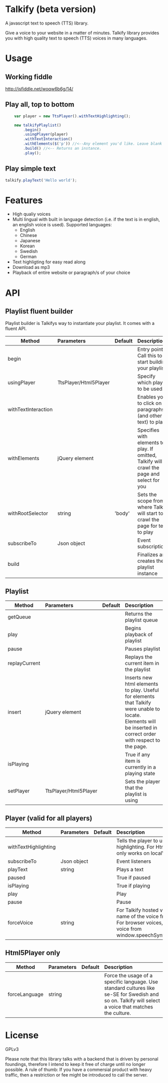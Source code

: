 # Talkify (beta version)
A javascript text to speech (TTS) library.

Give a voice to your website in a matter of minutes. Talkify library provides you with high quality text to speech (TTS) voices in many languages.

# Usage

## Working fiddle
http://jsfiddle.net/woqw6b6g/14/

## Play all, top to bottom
```javascript		
    var player = new TtsPlayer().withTextHighlighting();

    new talkifyPlaylist()
        .begin()
        .usingPlayer(player)
        .withTextInteraction()
        .withElements($('p')) //<--Any element you'd like. Leave blank to let Talkify make a good guess
        .build() //<-- Returns an instance.
        .play();
```

## Play simple text

```javascript
talkify.playText('Hello world');
```

# Features

- High qualiy voices
- Multi lingual with built in language detection (i.e. if the text is in english, an english voice is used). Supported languages:
  - English
  - Chinese
  - Japanese
  - Korean
  - Swedish
  - German
- Text highligting for easy read along
- Download as mp3
- Playback of entire website or paragraph/s of your choice

# API
## Playlist fluent builder
Playlist builder is Talkifys way to instantiate your playlist. It comes with a fluent API.	

| Method   | Parameters | Default |      Description      |  Mandatory |
|----------|:------ |:------|:-------------|------:|
| begin |  | |  Entry point. Call this to start building your playlist | Yes |
| usingPlayer | TtsPlayer/Html5Player  | |   Specify which player to be used. |   Yes |
| withTextInteraction | | | Enables you to click on paragraphs (and other text) to play |    No |
| withElements | jQuery element | | Specifies with elements to play. If omitted, Talkify will crawl the page and select for you |    No |
| withRootSelector | string | 'body' | Sets the scope from where Talkify will start to crawl the page for text to play |    No |
| subscribeTo | Json object | | Event subscriptions |    No |
| build | | | Finalizes and creates the playlist instance |    Yes |

## Playlist

| Method   | Parameters | Default |      Description      |
|----------|:------ |:------|:-------------|
| getQueue | | | Returns the playlist queue |
| play | | | Begins playback of playlist |
| pause | | | Pauses playlist |
| replayCurrent | | | Replays the current item in the playlist |
| insert | jQuery element | | Inserts new html elements to play. Useful for elements that Talkify were unable to locate. Elements will be inserted in correct order with respect to the page. |
| isPlaying | | | True if any item is currently in a playing state |
| setPlayer | TtsPlayer/Html5Player | | Sets the player that the playlist is using |

## Player (valid for all players)
| Method   | Parameters | Default |      Description      |
|----------|:------ |:------|:-------------|
| withTextHighlighting | | | Tells the player to use text highlighting. For Html5Player this only works on localVoice. |
| subscribeTo | Json object | | Event listeners |
| playText | string | | Plays a text |
| paused | | | True if paused |
| isPlaying | | | True if playing |
| play | | | Play |
| pause | | | Pause |
| forceVoice | string | | For Talkify hosted voices, this is the name of the voice from /api/Voices. For browser voices, this is the actual voice from window.speechSynthesis.getVoices() |

## Html5Player only
| Method   | Parameters | Default |      Description      |
|----------|:------ |:------|:-------------|
| forceLanguage | string | | Force the usage of a specific language. Use standard cultures like se-SE for Swedish and so on. Talkify will select a voice that matches the culture. |

# License
GPLv3

Please note that this library talks with a backend that is driven by personal foundings, therefore I intend to keep it free of charge until no longer possible. A rule of thumb: If you have a commersial product with heavy traffic, then a restriction or fee might be introduced to call the server.
